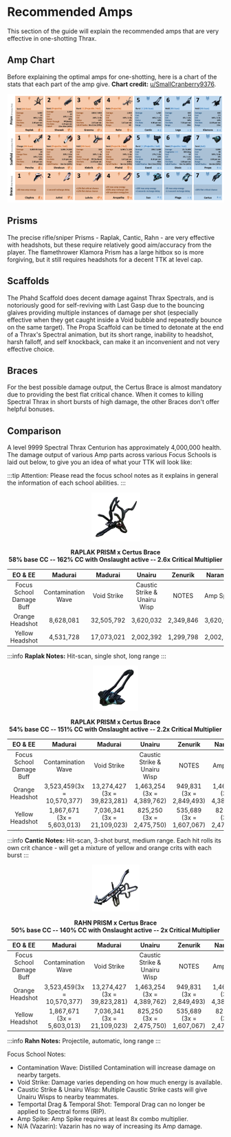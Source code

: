 # Recommended Amps

This section of the guide will explain the recommended amps that are very effective in one-shotting Thrax.

## **Amp Chart**

Before explaining the optimal amps for one-shotting, here is a chart of the stats that each part of the amp give. **Chart credit:** [u/SmallCranberry9376](https://www.reddit.com/r/Warframe/comments/16f45rf/update_i_made_myself_an_even_nicer_amp_chart/).

<div style="display: flex;">
    <img src="/images/ampChart.png" alt="Amp Chart"/>
</div>

## **Prisms**

The precise rifle/sniper Prisms - Raplak, Cantic, Rahn - are very effective with headshots, but these require relatively good aim/accuracy from the player. The flamethrower Klamora Prism has a large hitbox so is more forgiving, but it still requires headshots for a decent TTK at level cap.

## **Scaffolds**

The Phahd Scaffold does decent damage against Thrax Spectrals, and is notoriously good for self-reviving with Last Gasp due to the bouncing glaives providing multiple instances of damage per shot (especially effective when they get caught inside a Void bubble and repeatedly bounce on the same target). The Propa Scaffold can be timed to detonate at the end of a Thrax's Spectral animation, but its short range, inability to headshot, harsh falloff, and self knockback, can make it an inconvenient and not very effective choice.

## **Braces**

For the best possible damage output, the Certus Brace is almost mandatory due to providing the best flat critical chance. When it comes to killing Spectral Thrax in short bursts of high damage, the other Braces don't offer helpful bonuses.

## **Comparison**

A level 9999 Spectral Thrax Centurion has approximately 4,000,000 health. The damage output of various Amp parts across various Focus Schools is laid out below, to give you an idea of what your TTK will look like:

:::tip Attention:
Please read the focus school notes as it explains in general the information of each school abilities.
:::


<div style="display: flex; justify-content: center; align-items: center;">
    <img src="/images/raplak.webp" alt="prism">
</div>

<div style="text-align: center;">
    <br><b>RAPLAK PRISM x Certus Brace<br>
    58% base CC -- 162% CC with Onslaught active -- 2.6x Critical Multiplier</b>
</div>

<div class="table-1">
<!--This is the Start of the table, If you want to change this, do so in https://www.tablesgenerator.com/markdown_tables#-->

| **EO & EE** 	|     **Madurai**    	| **Madurai** 	|          **Unairu**          	|          **Zenurik**          	| **Naramon** 	| **Vazarin** 	|
|:------------------------------------------:	|:------------------:	|:-----------:	|:----------------------------:	|:-----------------------------:	|:-----------:	|:-----------:	|
|          Focus School  Damage Buff         	| Contamination Wave 	| Void Strike 	| Caustic Strike & Unairu Wisp 	| NOTES	|  Amp Spike  	|     N/A     	|
|               Orange Headshot              	|      8,628,081     	|  32,505,792 	|           3,620,032          	|           2,349,846           	|  3,620,032  	|  2,349,846  	|
|               Yellow Headshot              	|      4,531,728     	|  17,073,021 	|           2,002,392          	|           1,299,798           	|  2,002,392  	|  1,299,798  	|

<!--This is the End of the table, If you want to change this, do so in https://www.tablesgenerator.com/markdown_tables#-->
</div>

:::info **Raplak Notes:**
Hit-scan, single shot, long range
:::

<div style="display: flex; justify-content: center; align-items: center;">
    <img src="/images/cantic.webp" alt="prism 1">
</div>

<div style="text-align: center">
    <br><b>RAPLAK PRISM x Certus Brace<br>
    54% base CC -- 151% CC with Onslaught active -- 2.2x Critical Multiplier</b>
</div>

<div class="table-1">
<!--This is the Start of the table, If you want to change this, do so in https://www.tablesgenerator.com/markdown_tables#-->

| **EO & EE**	|         **Madurai**        	|          **Madurai**         	|          **Unairu**          	|          **Zenurik**          	|         **Naramon**        	|        **Vazarin**       	|
|:------------------------------------------:	|:--------------------------:	|:----------------------------:	|:----------------------------:	|:-----------------------------:	|:--------------------------:	|:------------------------:	|
|          Focus School  Damage Buff         	|     Contamination Wave     	|          Void Strike         	| Caustic Strike & Unairu Wisp 	| NOTES 	|          Amp Spike         	|            N/A           	|
|               Orange Headshot              	| 3,523,459(3x = 10,570,377) 	| 13,274,427 (3x = 39,823,281) 	|  1,463,254 (3x = 4,389,762)  	|    949,831 (3x = 2,849,493)   	| 1,463,254 (3x = 4,389,762) 	| 949,831 (3x = 2,849,493) 	|
|               Yellow Headshot              	| 1,867,671 (3x = 5,603,013) 	|  7,036,341 (3x = 21,109,023) 	|   825,250 (3x = 2,475,750)   	|    535,689 (3x = 1,607,067)   	|  825,250 (3x = 2,475,750)  	| 535,689 (3x = 1,607,067) 	|

<!--This is the End of the table, If you want to change this, do so in https://www.tablesgenerator.com/markdown_tables#-->
</div>

:::info **Cantic Notes:**
Hit-scan, 3-shot burst, medium range. Each hit rolls its own crit chance - will get a mixture of yellow and orange crits with each burst
:::

<div style="display: flex; justify-content: center; align-items: center;">
    <img src="/images/rahn.webp" alt="prism 1">
</div>

<div style="text-align: center">
    <br><b>RAHN PRISM x Certus Brace<br>
    50% base CC -- 140% CC with Onslaught active -- 2x Critical Multiplier</b>
</div>

<div class="table-1">
<!--This is the Start of the table, If you want to change this, do so in https://www.tablesgenerator.com/markdown_tables#-->

| **EO & EE**	|         **Madurai**        	|          **Madurai**         	|          **Unairu**          	|          **Zenurik**          	|         **Naramon**        	|        **Vazarin**       	|
|:------------------------------------------:	|:--------------------------:	|:----------------------------:	|:----------------------------:	|:-----------------------------:	|:--------------------------:	|:------------------------:	|
|          Focus School  Damage Buff         	|     Contamination Wave     	|          Void Strike         	| Caustic Strike & Unairu Wisp 	| NOTES 	|          Amp Spike         	|            N/A           	|
|               Orange Headshot              	| 3,523,459(3x = 10,570,377) 	| 13,274,427 (3x = 39,823,281) 	|  1,463,254 (3x = 4,389,762)  	|    949,831 (3x = 2,849,493)   	| 1,463,254 (3x = 4,389,762) 	| 949,831 (3x = 2,849,493) 	|
|               Yellow Headshot              	| 1,867,671 (3x = 5,603,013) 	|  7,036,341 (3x = 21,109,023) 	|   825,250 (3x = 2,475,750)   	|    535,689 (3x = 1,607,067)   	|  825,250 (3x = 2,475,750)  	| 535,689 (3x = 1,607,067) 	|

<!--This is the End of the table, If you want to change this, do so in https://www.tablesgenerator.com/markdown_tables#-->
</div>

:::info **Rahn Notes:**
Projectile, automatic, long range
:::

Focus School Notes:
- Contamination Wave: Distilled Contamination will increase damage on nearby targets.
- Void Strike: Damage varies depending on how much energy is available.
- Caustic Strike & Unairu Wisp: Multiple Caustic Strike casts will give Unairu Wisps to nearby teammates.
- Temportal Drag & Temporal Shot: Temporal Drag can no longer be applied to Spectral forms (RIP).
- Amp Spike: Amp Spike requires at least 8x combo multiplier.
- N/A (Vazarin): Vazarin has no way of increasing its Amp damage.